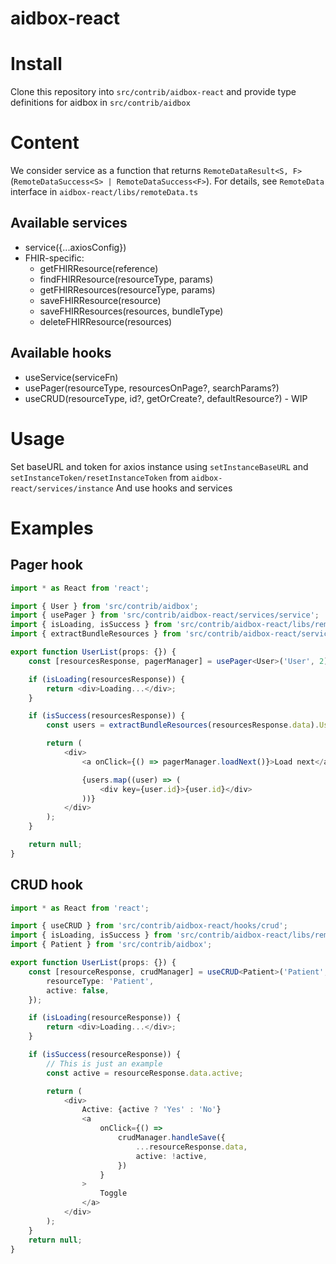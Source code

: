 # aidbox-react

# Install
Clone this repository into `src/contrib/aidbox-react`
and provide type definitions for aidbox in `src/contrib/aidbox`

# Content

We consider service as a function that returns `RemoteDataResult<S, F>` (`RemoteDataSuccess<S> | RemoteDataSuccess<F>`). For details, see `RemoteData` interface in `aidbox-react/libs/remoteData.ts`

## Available services

* service({...axiosConfig})
* FHIR-specific:
  * getFHIRResource(reference)
  * findFHIRResource(resourceType, params)
  * getFHIRResources(resourceType, params)
  * saveFHIRResource(resource)
  * saveFHIRResources(resources, bundleType)
  * deleteFHIRResource(resources)


## Available hooks
* useService(serviceFn)
* usePager(resourceType, resourcesOnPage?, searchParams?)
* useCRUD(resourceType, id?, getOrCreate?, defaultResource?) - WIP

# Usage

Set baseURL and token for axios instance using `setInstanceBaseURL` and `setInstanceToken/resetInstanceToken` from `aidbox-react/services/instance`
And use hooks and services

# Examples

## Pager hook
```typescript jsx
import * as React from 'react';

import { User } from 'src/contrib/aidbox';
import { usePager } from 'src/contrib/aidbox-react/services/service';
import { isLoading, isSuccess } from 'src/contrib/aidbox-react/libs/remoteData';
import { extractBundleResources } from 'src/contrib/aidbox-react/services/fhir';

export function UserList(props: {}) {
    const [resourcesResponse, pagerManager] = usePager<User>('User', 2);

    if (isLoading(resourcesResponse)) {
        return <div>Loading...</div>;
    }

    if (isSuccess(resourcesResponse)) {
        const users = extractBundleResources(resourcesResponse.data).User || [];

        return (
            <div>
                <a onClick={() => pagerManager.loadNext()}>Load next</a>

                {users.map((user) => (
                    <div key={user.id}>{user.id}</div>
                ))}
            </div>
        );
    }

    return null;
}
```


## CRUD hook
```typescript jsx
import * as React from 'react';

import { useCRUD } from 'src/contrib/aidbox-react/hooks/crud';
import { isLoading, isSuccess } from 'src/contrib/aidbox-react/libs/remoteData';
import { Patient } from 'src/contrib/aidbox';

export function UserList(props: {}) {
    const [resourceResponse, crudManager] = useCRUD<Patient>('Patient', 'toggle', true, {
        resourceType: 'Patient',
        active: false,
    });

    if (isLoading(resourceResponse)) {
        return <div>Loading...</div>;
    }

    if (isSuccess(resourceResponse)) {
        // This is just an example
        const active = resourceResponse.data.active;

        return (
            <div>
                Active: {active ? 'Yes' : 'No'}
                <a
                    onClick={() =>
                        crudManager.handleSave({
                            ...resourceResponse.data,
                            active: !active,
                        })
                    }
                >
                    Toggle
                </a>
            </div>
        );
    }
    return null;
}
```
